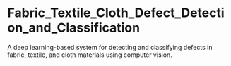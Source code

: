 # Fabric_Textile_Cloth_Defect_Detection_and_Classification
A deep learning-based system for detecting and classifying defects in fabric, textile, and cloth materials using computer vision.
